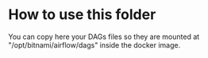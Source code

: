 # How to use this folder

You can copy here your DAGs files so they are mounted at "/opt/bitnami/airflow/dags" inside the docker image.

